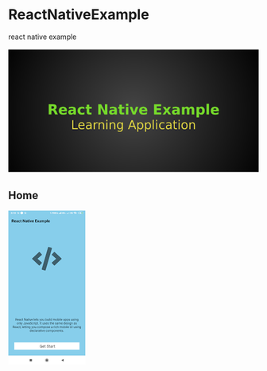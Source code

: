 # ReactNativeExample
react native example

<img src="https://github.com/Awadhesh786/ReactNativeExample/blob/master/screenshot/wallpaper.png" />

## Home
<img src="https://github.com/Awadhesh786/ReactNativeExample/blob/master/screenshot/home.png" />
